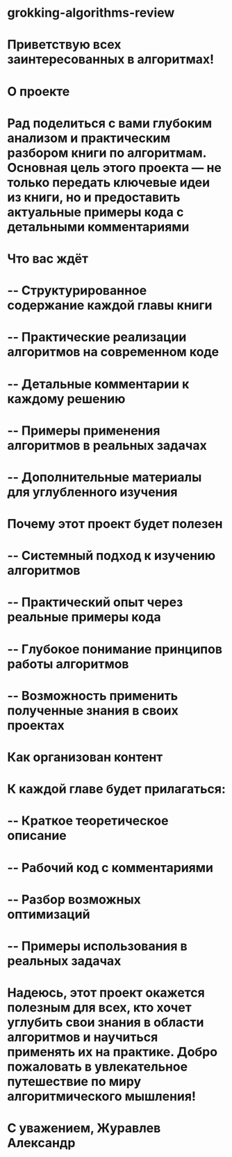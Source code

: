 # grokking-algorithms-review
#
# Приветствую всех заинтересованных в алгоритмах!
#
# О проекте
# Рад поделиться с вами глубоким анализом и практическим разбором книги по алгоритмам. Основная цель этого проекта — не только передать ключевые идеи из книги, но и предоставить актуальные примеры кода с детальными комментариями
#
# Что вас ждёт
# -- Структурированное содержание каждой главы книги
# -- Практические реализации алгоритмов на современном коде
# -- Детальные комментарии к каждому решению
# -- Примеры применения алгоритмов в реальных задачах
# -- Дополнительные материалы для углубленного изучения
#
# Почему этот проект будет полезен
# -- Системный подход к изучению алгоритмов
# -- Практический опыт через реальные примеры кода
# -- Глубокое понимание принципов работы алгоритмов
# -- Возможность применить полученные знания в своих проектах
#
# Как организован контент
# К каждой главе будет прилагаться:
# -- Краткое теоретическое описание
# -- Рабочий код с комментариями
# -- Разбор возможных оптимизаций
# -- Примеры использования в реальных задачах
#
# Надеюсь, этот проект окажется полезным для всех, кто хочет углубить свои знания в области алгоритмов и научиться применять их на практике. Добро пожаловать в увлекательное путешествие по миру алгоритмического мышления!
#
# С уважением, Журавлев Александр

